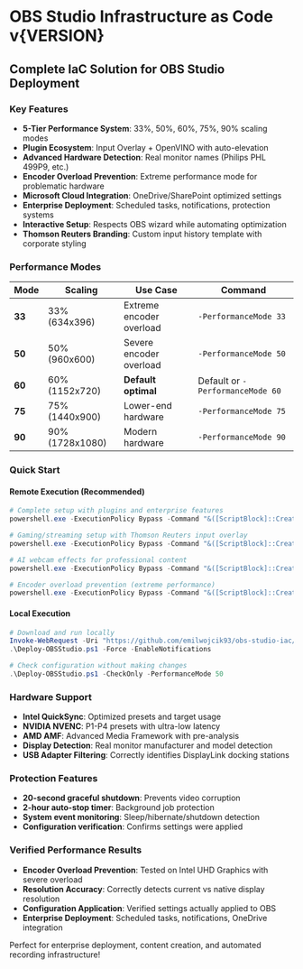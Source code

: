 # OBS Studio Infrastructure as Code v{VERSION}

## Complete IaC Solution for OBS Studio Deployment

### Key Features
- **5-Tier Performance System**: 33%, 50%, 60%, 75%, 90% scaling modes
- **Plugin Ecosystem**: Input Overlay + OpenVINO with auto-elevation
- **Advanced Hardware Detection**: Real monitor names (Philips PHL 499P9, etc.)
- **Encoder Overload Prevention**: Extreme performance mode for problematic hardware
- **Microsoft Cloud Integration**: OneDrive/SharePoint optimized settings
- **Enterprise Deployment**: Scheduled tasks, notifications, protection systems
- **Interactive Setup**: Respects OBS wizard while automating optimization
- **Thomson Reuters Branding**: Custom input history template with corporate styling

### Performance Modes
| Mode | Scaling | Use Case | Command |
|------|---------|----------|---------|
| **33** | 33% (634x396) | Extreme encoder overload | `-PerformanceMode 33` |
| **50** | 50% (960x600) | Severe encoder overload | `-PerformanceMode 50` |
| **60** | 60% (1152x720) | **Default optimal** | Default or `-PerformanceMode 60` |
| **75** | 75% (1440x900) | Lower-end hardware | `-PerformanceMode 75` |
| **90** | 90% (1728x1080) | Modern hardware | `-PerformanceMode 90` |

### Quick Start

#### Remote Execution (Recommended)
```powershell
# Complete setup with plugins and enterprise features
powershell.exe -ExecutionPolicy Bypass -Command "&([ScriptBlock]::Create((irm https://github.com/emilwojcik93/obs-studio-iac/releases/latest/download/Deploy-OBSStudio.ps1))) -VerboseLogging -Force -EnableNotifications -InstallScheduledTasks -PrimaryDisplay -InstallInputOverlay -InstallOpenVINO -PerformanceMode 50"

# Gaming/streaming setup with Thomson Reuters input overlay
powershell.exe -ExecutionPolicy Bypass -Command "&([ScriptBlock]::Create((irm https://github.com/emilwojcik93/obs-studio-iac/releases/latest/download/Deploy-OBSStudio.ps1))) -Force -InstallInputOverlay -EnableNotifications -PerformanceMode 75"

# AI webcam effects for professional content
powershell.exe -ExecutionPolicy Bypass -Command "&([ScriptBlock]::Create((irm https://github.com/emilwojcik93/obs-studio-iac/releases/latest/download/Deploy-OBSStudio.ps1))) -Force -InstallOpenVINO -EnableNotifications -PerformanceMode 90"

# Encoder overload prevention (extreme performance)
powershell.exe -ExecutionPolicy Bypass -Command "&([ScriptBlock]::Create((irm https://github.com/emilwojcik93/obs-studio-iac/releases/latest/download/Deploy-OBSStudio.ps1))) -Force -PerformanceMode 33 -EnableNotifications"
```

#### Local Execution
```powershell
# Download and run locally
Invoke-WebRequest -Uri "https://github.com/emilwojcik93/obs-studio-iac/releases/latest/download/Deploy-OBSStudio.ps1" -OutFile "Deploy-OBSStudio.ps1"
.\Deploy-OBSStudio.ps1 -Force -EnableNotifications

# Check configuration without making changes
.\Deploy-OBSStudio.ps1 -CheckOnly -PerformanceMode 50
```

### Hardware Support
- **Intel QuickSync**: Optimized presets and target usage
- **NVIDIA NVENC**: P1-P4 presets with ultra-low latency
- **AMD AMF**: Advanced Media Framework with pre-analysis
- **Display Detection**: Real monitor manufacturer and model detection
- **USB Adapter Filtering**: Correctly identifies DisplayLink docking stations

### Protection Features
- **20-second graceful shutdown**: Prevents video corruption
- **2-hour auto-stop timer**: Background job protection
- **System event monitoring**: Sleep/hibernate/shutdown detection
- **Configuration verification**: Confirms settings were applied

### Verified Performance Results
- **Encoder Overload Prevention**: Tested on Intel UHD Graphics with severe overload
- **Resolution Accuracy**: Correctly detects current vs native display resolution
- **Configuration Application**: Verified settings actually applied to OBS
- **Enterprise Deployment**: Scheduled tasks, notifications, OneDrive integration

Perfect for enterprise deployment, content creation, and automated recording infrastructure!
